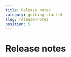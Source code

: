 ```yaml
---
title: Release notes
category: getting-started
slug: release-notes
position: 5
---
```


# Release notes
